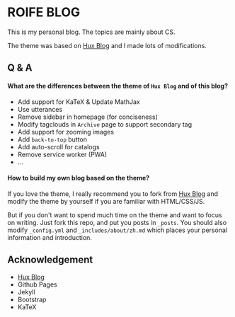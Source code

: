 # ROIFE BLOG

This is my personal blog. The topics are mainly about CS.

The theme was based on [Hux Blog](https://github.com/Huxpro/huxpro.github.io) and I made lots of modifications.

## Q & A

#### What are the differences between the theme of `Hux Blog` and of this blog?

- Add support for KaTeX & Update MathJax
- Use utterances
- Remove sidebar in homepage (for conciseness)
- Modify tagclouds in `Archive` page to support secondary tag
- Add support for zooming images
- Add `back-to-top` button
- Add auto-scroll for catalogs
- Remove service worker (PWA)
- ...

#### How to build my own blog based on the theme?

If you love the theme, I really recommend you to fork from [Hux Blog](https://github.com/Huxpro/huxpro.github.io) and modify the theme by yourself if you are familiar with HTML/CSS/JS.

But if you don't want to spend much time on the theme and want to focus on writing. Just fork this repo, and put you posts in `_posts`. You should also modify `_config.yml` and `_includes/about/zh.md` which places your personal information and introduction.

## Acknowledgement

- [Hux Blog](https://github.com/Huxpro/huxpro.github.io)
- Github Pages
- Jekyll
- Bootstrap
- KaTeX
